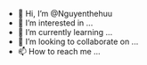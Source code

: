 - 👋 Hi, I’m @Nguyenthehuu
- 👀 I’m interested in ...
- 🌱 I’m currently learning ...
- 💞️ I’m looking to collaborate on ...
- 📫 How to reach me ...

<!---
Nguyenthehuu/Nguyenthehuu is a ✨ special ✨ repository because its `README.md` (this file) appears on your GitHub profile.
You can click the Preview link to take a look at your changes.
--->
